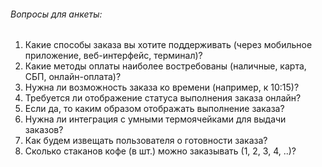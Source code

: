 ###### Вопросы для анкеты:
1. Какие способы заказа вы хотите поддерживать (через мобильное приложение, веб-интерфейс, терминал)?
2. Какие методы оплаты наиболее востребованы (наличные, карта, СБП, онлайн-оплата)?
3. Нужна ли возможность заказа ко времени (например, к 10:15)?
4. Требуется ли отображение статуса выполнения заказа онлайн? 
5. Если да, то каким образом отображать выполнение заказа?
6. Нужна ли интеграция с умными термоячейками для выдачи заказов?
7. Как будем извещать пользователя о готовности заказа?
8. Сколько стаканов кофе (в шт.) можно заказывать (1, 2, 3, 4, ..)?
